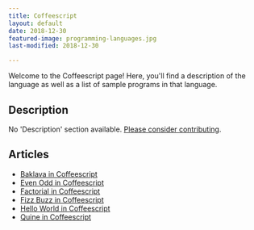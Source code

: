```yaml
---
title: Coffeescript
layout: default
date: 2018-12-30
featured-image: programming-languages.jpg
last-modified: 2018-12-30

---
```


Welcome to the Coffeescript page! Here, you'll find a description of the language as well as a list of sample programs in that language.

## Description

No 'Description' section available. [Please consider contributing](https://github.com/TheRenegadeCoder/sample-programs-website).

## Articles

- [Baklava in Coffeescript](https://rzuckerm.github.io/sample-programs-website-copy/projects/baklava/coffeescript)
- [Even Odd in Coffeescript](https://rzuckerm.github.io/sample-programs-website-copy/projects/even-odd/coffeescript)
- [Factorial in Coffeescript](https://rzuckerm.github.io/sample-programs-website-copy/projects/factorial/coffeescript)
- [Fizz Buzz in Coffeescript](https://rzuckerm.github.io/sample-programs-website-copy/projects/fizz-buzz/coffeescript)
- [Hello World in Coffeescript](https://rzuckerm.github.io/sample-programs-website-copy/projects/hello-world/coffeescript)
- [Quine in Coffeescript](https://rzuckerm.github.io/sample-programs-website-copy/projects/quine/coffeescript)